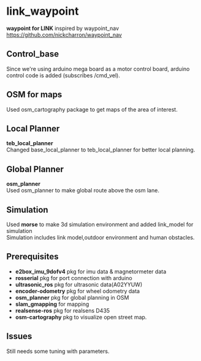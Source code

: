 # link_waypoint
**waypoint for LINK** inspired by waypoint_nav
https://github.com/nickcharron/waypoint_nav

## Control_base
Since we're using arduino mega board as a motor control board, arduino control code is added (subscribes /cmd_vel).

## OSM for maps
Used osm_cartography package to get maps of the area of interest.

## Local Planner
**teb_local_planner**<br>
Changed base_local_planner to teb_local_planner for better local planning.

## Global Planner
**osm_planner**<br>
Used osm_planner to make global route above the osm lane.

## Simulation
Used **morse** to make 3d simulation environment and added link_model for simulation <br>
Simulation includes link model,outdoor environment and human obstacles.

## Prerequisites
- **e2box_imu_9dofv4** pkg for imu data & magnetormeter data
- **rosserial** pkg for port connection with arduino
- **ultrasonic_ros** pkg for ultrasonic data(A02YYUW)
- **encoder-odometry** pkg for wheel odometry data
- **osm_planner** pkg for global planning in OSM
- **slam_gmapping** for mapping
- **realsense-ros** pkg for realsens D435
- **osm-cartography** pkg to visualize open street map.


## Issues
Still needs some tuning with parameters.
